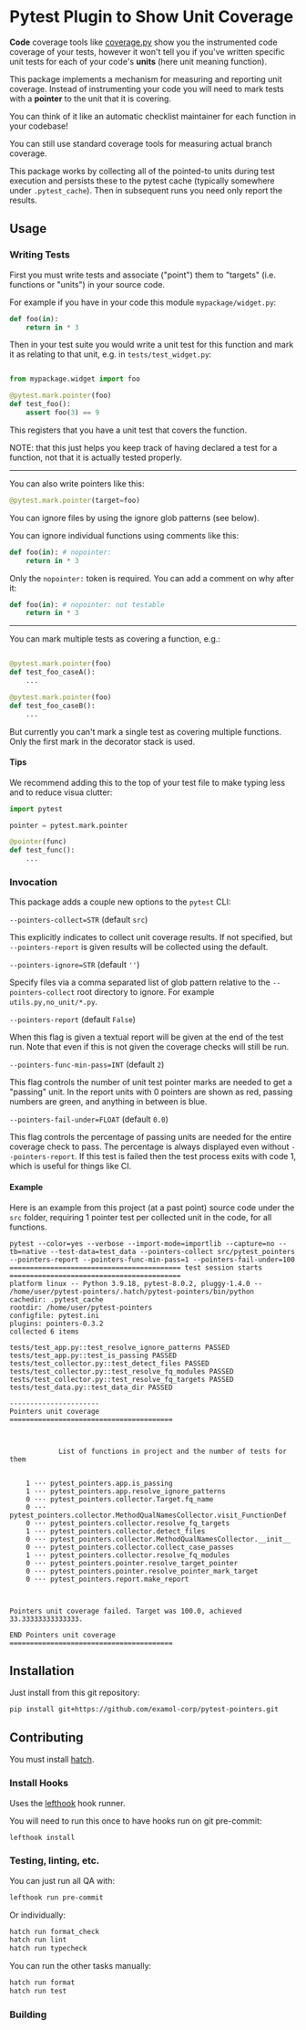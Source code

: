 # Pytest Plugin to Show Unit Coverage

**Code** coverage tools like
[coverage.py](https://coverage.readthedocs.io/en/7.0.1/) show you the
instrumented code coverage of your tests, however it won't tell you if you've
written specific unit tests for each of your code's **units** (here unit meaning
function).

This package implements a mechanism for measuring and reporting unit coverage.
Instead of instrumenting your code you will need to mark tests with a
**pointer** to the unit that it is covering.

You can think of it like an automatic checklist maintainer for each
function in your codebase!

You can still use standard coverage tools for measuring actual branch
coverage.

This package works by collecting all of the pointed-to units during test
execution and persists these to the pytest cache (typically somewhere under
`.pytest_cache`). Then in subsequent runs you need only report the results.

## Usage

### Writing Tests

First you must write tests and associate ("point") them to "targets"
(i.e. functions or "units") in your source code.

For example if you have in your code this module `mypackage/widget.py`:

``` python
def foo(in):
    return in * 3
```

Then in your test suite you would write a unit test for this function
and mark it as relating to that unit, e.g. in `tests/test_widget.py`:

``` python

from mypackage.widget import foo

@pytest.mark.pointer(foo)
def test_foo():
    assert foo(3) == 9
```

This registers that you have a unit test that covers the function.

NOTE: that this just helps you keep track of having declared a test
for a function, not that it is actually tested properly.

---

You can also write pointers like this:

```python
@pytest.mark.pointer(target=foo)
```

You can ignore files by using the ignore glob patterns (see below).

You can ignore individual functions using comments like this:

``` python
def foo(in): # nopointer:
    return in * 3
```

Only the `nopointer:` token is required. You can add a comment on why
after it:

``` python
def foo(in): # nopointer: not testable
    return in * 3
```

---

You can mark multiple tests as covering a function, e.g.:

```python

@pytest.mark.pointer(foo)
def test_foo_caseA():
    ...

@pytest.mark.pointer(foo)
def test_foo_caseB():
    ...

```

But currently you can't mark a single test as covering multiple
functions. Only the first mark in the decorator stack is used.

#### Tips

We recommend adding this to the top of your test file to make typing
less and to reduce visua clutter:

```python
import pytest

pointer = pytest.mark.pointer

@pointer(func)
def test_func():
    ...
```

### Invocation

This package adds a couple new options to the `pytest` CLI:

`--pointers-collect=STR` (default `src`)

This explicitly indicates to collect unit coverage results. If not specified,
but `--pointers-report` is given results will be collected using the default.

`--pointers-ignore=STR` (default `''`)

Specify files via a comma separated list of glob pattern relative to the
`--pointers-collect` root directory to ignore. For example
`utils.py,no_unit/*.py`.

`--pointers-report` (default `False`)

When this flag is given a textual report will be given at the end of the test
run. Note that even if this is not given the coverage checks will still be run.

`--pointers-func-min-pass=INT` (default `2`)

This flag controls the number of unit test pointer marks are needed to get a
"passing" unit. In the report units with 0 pointers are shown as red, passing
numbers are green, and anything in between is blue.

`--pointers-fail-under=FLOAT` (default `0.0`)

This flag controls the percentage of passing units are needed for the entire
coverage check to pass. The percentage is always displayed even without
`--pointers-report`. If this test is failed then the test process exits with
code 1, which is useful for things like CI.


#### Example

Here is an example from this project (at a past point) source code
under the `src` folder, requiring 1 pointer test per collected unit in
the code, for all functions.

```
pytest --color=yes --verbose --import-mode=importlib --capture=no --tb=native --test-data=test_data --pointers-collect src/pytest_pointers --pointers-report --pointers-func-min-pass=1 --pointers-fail-under=100
========================================== test session starts ==========================================
platform linux -- Python 3.9.18, pytest-8.0.2, pluggy-1.4.0 -- /home/user/pytest-pointers/.hatch/pytest-pointers/bin/python
cachedir: .pytest_cache
rootdir: /home/user/pytest-pointers
configfile: pytest.ini
plugins: pointers-0.3.2
collected 6 items

tests/test_app.py::test_resolve_ignore_patterns PASSED
tests/test_app.py::test_is_passing PASSED
tests/test_collector.py::test_detect_files PASSED
tests/test_collector.py::test_resolve_fq_modules PASSED
tests/test_collector.py::test_resolve_fq_targets PASSED
tests/test_data.py::test_data_dir PASSED

----------------------
Pointers unit coverage
========================================
                                                                                  
                                                                                  
                                                                                  
            List of functions in project and the number of tests for them
                                                                                  
                                                                                  
    1 ··· pytest_pointers.app.is_passing                                          
    1 ··· pytest_pointers.app.resolve_ignore_patterns                             
    0 ··· pytest_pointers.collector.Target.fq_name                                
    0 ··· pytest_pointers.collector.MethodQualNamesCollector.visit_FunctionDef    
    0 ··· pytest_pointers.collector.resolve_fq_targets                            
    1 ··· pytest_pointers.collector.detect_files                                  
    0 ··· pytest_pointers.collector.MethodQualNamesCollector.__init__             
    0 ··· pytest_pointers.collector.collect_case_passes                           
    1 ··· pytest_pointers.collector.resolve_fq_modules                            
    0 ··· pytest_pointers.pointer.resolve_target_pointer                          
    0 ··· pytest_pointers.pointer.resolve_pointer_mark_target                     
    0 ··· pytest_pointers.report.make_report                                      
                                                                                  
                                                                                  
                                                                                  
Pointers unit coverage failed. Target was 100.0, achieved 33.33333333333333.

END Pointers unit coverage
========================================
```

## Installation

Just install from this git repository:

``` shell
pip install git+https://github.com/examol-corp/pytest-pointers.git
```

## Contributing

You must install [hatch](https://hatch.pypa.io/latest/).

### Install Hooks

Uses the [lefthook](https://github.com/evilmartians/lefthook) hook
runner.

You will need to run this once to have hooks run on git pre-commit:

```sh
lefthook install
```

### Testing, linting, etc.

You can just run all QA with:

```sh
lefthook run pre-commit
```

Or individually:

```sh
hatch run format_check
hatch run lint
hatch run typecheck
```

You can run the other tasks manually:

```sh
hatch run format
hatch run test
```

### Building

